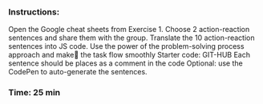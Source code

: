 ### Instructions:
Open the Google cheat sheets from Exercise 1.
Choose 2 action-reaction sentences and share them with the group.
Translate the 10 action-reaction sentences into JS code.
Use the power of the problem-solving process approach and make the task flow smoothly
Starter code: GIT-HUB
Each sentence should be places as a comment in the code
Optional: use the CodePen to auto-generate the sentences.


### Time: 25 min
